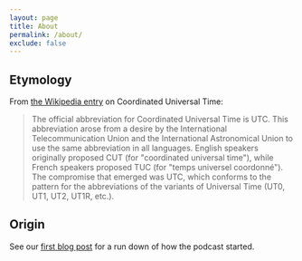 ```yaml
---
layout: page
title: About
permalink: /about/
exclude: false
---
```


## Etymology

From [the Wikipedia entry](https://en.wikipedia.org/wiki/Coordinated_Universal_Time#Etymology) on Coordinated Universal Time:

> The official abbreviation for Coordinated Universal Time is UTC. This abbreviation arose from a desire by the International Telecommunication Union and the International Astronomical Union to use the same abbreviation in all languages. English speakers originally proposed CUT (for "coordinated universal time"), while French speakers proposed TUC (for "temps universel coordonné"). The compromise that emerged was UTC, which conforms to the pattern for the abbreviations of the variants of Universal Time (UT0, UT1, UT2, UT1R, etc.).

## Origin

See our [first blog post](/2019/04/21/utc-a-podcast-for-now/) for a run down of how the podcast started.